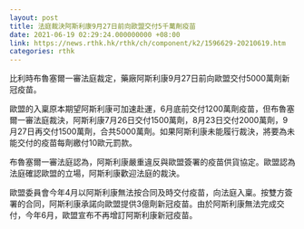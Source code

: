 ```yaml
---
layout: post
title: 法庭裁決阿斯利康9月27日前向歐盟交付5千萬劑疫苗
date: 2021-06-19 02:29:24.000000000 +08:00
link: https://news.rthk.hk/rthk/ch/component/k2/1596629-20210619.htm
categories: rthk
---
```


比利時布魯塞爾一審法庭裁定，藥廠阿斯利康9月27日前向歐盟交付5000萬劑新冠疫苗。

歐盟的入稟原本期望阿斯利康可加速赴運，6月底前交付1200萬劑疫苗，但布魯塞爾一審法庭裁決，阿斯利康7月26日交付1500萬劑，8月23日交付2000萬劑，9月27日再交付1500萬劑，合共5000萬劑。如果阿斯利康未能履行裁決，將要為未能交付的疫苗每劑繳付10歐元罰款。

布魯塞爾一審法庭認為，阿斯利康嚴重違反與歐盟簽署的疫苗供貨協定。歐盟認為法庭確認歐盟的立場，阿斯利康歡迎法庭的裁決。

歐盟委員會今年4月以阿斯利康無法按合同及時交付疫苗，向法庭入稟。按雙方簽署的合同，阿斯利康承諾向歐盟提供3億劑新冠疫苗。由於阿斯利康無法完成交付，今年6月，歐盟宣布不再增訂阿斯利康新冠疫苗。
